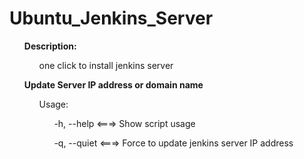 # Ubuntu_Jenkins_Server

<ol><b>Description:</b>
<ol>one click to install jenkins server</ol>
</ol>
<ol><b>Update Server IP address or domain name</b>
  <ol>Usage:
  <ol>      -h, --help  <===>  Show script usage</ol>
  <ol>      -q, --quiet <===> Force to update jenkins server IP address</ol>
  </ol>
</ol>
